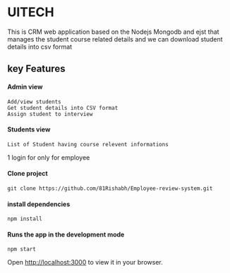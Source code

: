 # UITECH
This is CRM web application based on the Nodejs Mongodb and ejst
that manages the student course related details and we can download student details into csv format

## key Features
 #### Admin view
    Add/view students
    Get student details into CSV format
    Assign student to interview
 #### Students view
    List of Student having course relevent informations
    
 1 login for only for employee


#### Clone project
    git clone https://github.com/81Rishabh/Employee-review-system.git
    
#### install dependencies
    npm install
    
#### Runs the app in the development mode
    npm start
Open [http://localhost:3000](http://localhost:3000) to view it in your browser.

